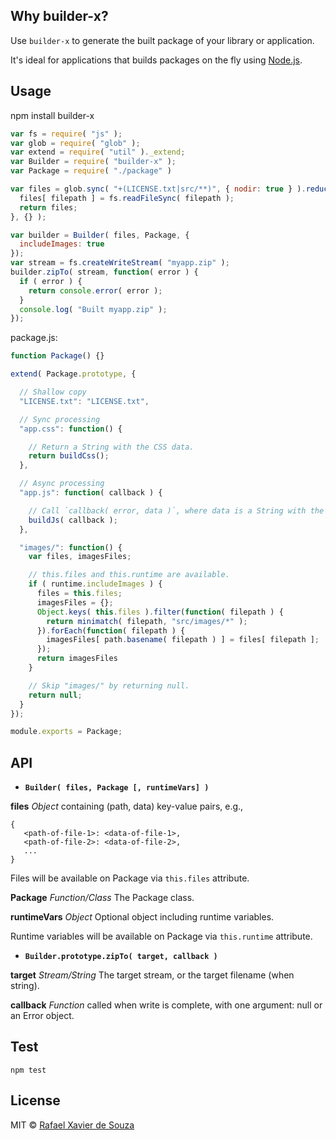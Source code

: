 ## Why builder-x?

Use `builder-x` to generate the built package of your library or application.

It's ideal for applications that builds packages on the fly using [Node.js][].

[Node.js]: http://nodejs.org/

## Usage

   npm install builder-x

```javascript
var fs = require( "js" );
var glob = require( "glob" );
var extend = require( "util" )._extend;
var Builder = require( "builder-x" );
var Package = require( "./package" )

var files = glob.sync( "+(LICENSE.txt|src/**)", { nodir: true } ).reduce(function( files, filepath ) {
  files[ filepath ] = fs.readFileSync( filepath );
  return files;
}, {} );

var builder = Builder( files, Package, {
  includeImages: true
});
var stream = fs.createWriteStream( "myapp.zip" );
builder.zipTo( stream, function( error ) {
  if ( error ) {
    return console.error( error );
  }
  console.log( "Built myapp.zip" );
});
```

package.js:

```javascript
function Package() {}

extend( Package.prototype, {

  // Shallow copy
  "LICENSE.txt": "LICENSE.txt",

  // Sync processing
  "app.css": function() {

    // Return a String with the CSS data.
    return buildCss();
  },

  // Async processing
  "app.js": function( callback ) {

    // Call `callback( error, data )`, where data is a String with the JS data.
    buildJs( callback );
  },

  "images/": function() {
    var files, imagesFiles;

    // this.files and this.runtime are available.
    if ( runtime.includeImages ) {
      files = this.files;
      imagesFiles = {};
      Object.keys( this.files ).filter(function( filepath ) {
        return minimatch( filepath, "src/images/*" );
      }).forEach(function( filepath ) {
        imagesFiles[ path.basename( filepath ) ] = files[ filepath ];
      });
      return imagesFiles
    }

    // Skip "images/" by returning null.
    return null;
  }
});

module.exports = Package;
```

## API

- **`Builder( files, Package [, runtimeVars] )`**

**files** *Object* containing (path, data) key-value pairs, e.g.,

```
{
   <path-of-file-1>: <data-of-file-1>,
   <path-of-file-2>: <data-of-file-2>,
   ...
}
```

Files will be available on Package via `this.files` attribute.

**Package** *Function/Class* The Package class.

**runtimeVars** *Object* Optional object including runtime variables.

Runtime variables will be available on Package via `this.runtime` attribute.

- **`Builder.prototype.zipTo( target, callback )`**

**target** *Stream/String* The target stream, or the target filename (when string).

**callback** *Function* called when write is complete, with one argument: null or
an Error object.


## Test

    npm test

## License

MIT © [Rafael Xavier de Souza](http://rafael.xavier.blog.br)
